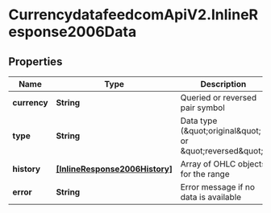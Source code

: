 # CurrencydatafeedcomApiV2.InlineResponse2006Data

## Properties
Name | Type | Description | Notes
------------ | ------------- | ------------- | -------------
**currency** | **String** | Queried or reversed pair symbol | [optional] 
**type** | **String** | Data type (\&quot;original\&quot; or \&quot;reversed\&quot;) | [optional] 
**history** | [**[InlineResponse2006History]**](InlineResponse2006History.md) | Array of OHLC objects for the range | [optional] 
**error** | **String** | Error message if no data is available | [optional] 
